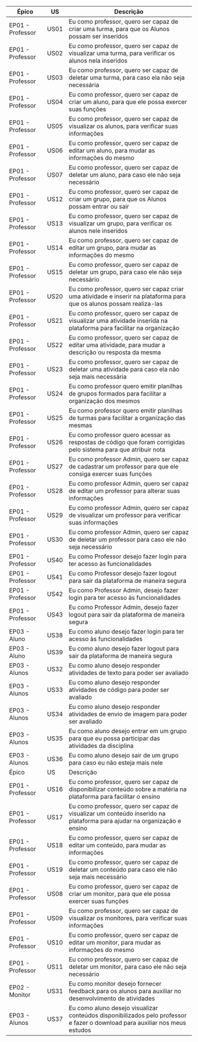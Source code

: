 <center>


| Épico |  US   | Descrição |
|- |-    |-                           |
| EP01 - Professor |US01 |Eu como professor, quero ser capaz de criar uma turma, para que os Alunos possam ser inseridos|
| EP01 - Professor|US02 |  Eu como professor, quero ser capaz de visualizar uma turma, para verificar os alunos nela inseridos|
| EP01 - Professor|US03 |  Eu como professor, quero ser capaz de deletar uma turma, para caso ela não seja necessária|
| EP01 - Professor|US04 | Eu como professor, quero ser capaz de criar um aluno, para que ele possa exercer suas funções|
| EP01 - Professor|US05 |Eu como professor, quero ser capaz de visualizar os alunos, para verificar suas informações|
| EP01 - Professor|US06 | Eu como professor, quero ser capaz de editar um aluno, para mudar as informações do mesmo|
| EP01 - Professor|US07 | Eu como professor, quero ser capaz de deletar um aluno, para caso ele não seja necessário|
| EP01 - Professor|US12 | Eu como professor, quero ser capaz de criar um grupo, para que os Alunos possam entrar ou sair|
| EP01 - Professor|US13 | Eu como professor, quero ser capaz de visualizar um grupo, para verificar os alunos nele inseridos|
| EP01 - Professor|US14 | Eu como professor, quero ser capaz de editar um grupo, para mudar as informações do mesmo|
| EP01 - Professor|US15 | Eu como professor, quero ser capaz de deletar um grupo, para caso ele não seja necessário |
| EP01 - Professor|US20 |Eu como professor, quero ser capaz criar uma atividade e inserir na plataforma para que os alunos possam realiza-las |
| EP01 - Professor|US21 | Eu como professor, quero ser capaz de visualizar uma atividade inserida na plataforma para facilitar na organização|
| EP01 - Professor|US22 | Eu como professor, quero ser capaz de editar uma atividade, para mudar a descrição ou resposta da mesma|
| EP01 - Professor|US23 | Eu como professor, quero ser capaz de deletar uma atividade para caso ela não seja mais necessária |
| EP01 - Professor|US24 | Eu como professor quero emitir planilhas de grupos formados para facilitar a organização dos mesmos |
| EP01 - Professor|US25 | Eu como professor quero emitir planilhas de turmas para facilitar a organização das mesmas|
| EP01 - Professor|US26 | Eu como professor quero acessar as respostas de código que foram corrigidas pelo sistema para que atribuir nota|
| EP01 - Professor|US27 | Eu como professor Admin, quero ser capaz de cadastrar um professor para que ele consiga exercer suas funções |
| EP01 - Professor|US28 | Eu como professor Admin, quero ser capaz de editar um professor para alterar suas informações |
| EP01 - Professor|US29 | Eu como professor Admin, quero ser capaz de visualizar um professor para verificar suas informações|
| EP01 - Professor|US30 | Eu como professor Admin, quero ser capaz de deletar um professor para caso ele não seja necessário |
| EP01 - Professor|US40 | Eu como Professor desejo fazer login para ter acesso às funcionalidades |
| EP01 - Professor|US41 | Eu como Professor desejo fazer logout para sair da plataforma de maneira segura |
| EP01 - Professor|US42 | Eu como Professor Admin, desejo fazer login para ter acesso às funcionalidades |
| EP01 - Professor|US43 | Eu como Professor Admin, desejo fazer logout para sair da plataforma de maneira segura |
| EP03 - Aluno|US38 |Eu como aluno desejo fazer login para ter acesso às funcionalidades |
| EP03 - Aluno|US39 |Eu como aluno desejo fazer logout para sair da plataforma de maneira segura |
| EP03 - Alunos|US32 | Eu como aluno desejo responder atividades de texto para poder ser avaliado |
| EP03 - Alunos|US33 | Eu como aluno desejo responder atividades de código para poder ser avaliado |
| EP03 - Alunos|US34 |Eu como aluno desejo responder atividades de envio de imagem para poder ser avaliado |
| EP03 - Alunos|US35 | Eu como aluno desejo entrar em um grupo para que eu possa participar das atividades da disciplina  |
| EP03 - Alunos|US36 | Eu como aluno desejo sair de um grupo para caso eu não esteja mais nele |
| Épico |  US   | Descrição |
| EP01 - Professor |US16 |Eu como professor, quero ser capaz de disponibilizar conteúdo sobre a matéria na plataforma para facilitar o ensino |
| EP01 - Professor|US17 |  Eu como professor, quero ser capaz de visualizar um conteúdo inserido na plataforma para ajudar na organização e ensino|
| EP01 - Professor|US18 |  Eu como professor, quero ser capaz de editar um conteúdo, para mudar as informações|
| EP01 - Professor|US19 |  Eu como professor, quero ser capaz de deletar um conteúdo para caso ele não seja mais necessário|
| EP01 - Professor|US08 | Eu como professor, quero ser capaz de criar um monitor, para que ele possa exercer suas funções|
| EP01 - Professor|US09 | Eu como professor, quero ser capaz de visualizar os monitores, para verificar suas informações |
| EP01 - Professor|US10 |Eu como professor, quero ser capaz de editar um monitor, para mudar as informações do mesmo|
| EP01 - Professor|US11 | Eu como professor, quero ser capaz de deletar um monitor, para caso ele não seja necessário|
| EP02 - Monitor|US31 |Eu como monitor desejo fornecer feedback para os alunos para auxiliar no desenvolvimento de atividades |
| EP03 - Alunos|US37 |Eu como aluno desejo visualizar  conteúdos disponibilizados pelo professor e fazer o download para auxiliar nos meus estudos|

</center>

